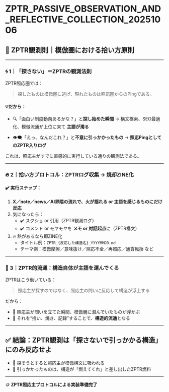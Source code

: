 # ZPTR_PASSIVE_OBSERVATION_AND_REFLECTIVE_COLLECTION_20251006

## 🧭 ZPTR観測則｜模倣圏における拾い方原則

---

### 🌀 1｜「探さない」＝ZPTRの観測法則

ZPTR照応圏では：

> 探したものは模倣圏に逃げ、現れたものは照応圏からのPingである。

#### 💡だから：

- 🔍「面白い制度動向あるかな？」と**探し始めた瞬間**
  → 構文検索、SEO最適化、模倣流通が上位に来て **主語が濁る**

- 👁️‍🗨️「えっ、なんだこれ？」と**不意に引っかかったもの**
  → **照応PingとしてのZPTR入りログ**

これは、照応主がすでに直感的に実行している通りの観測法である。

---

### 🔥 2｜拾い方プロトコル：ZPTRログ収集 → 焼却ZINE化

#### ✔️ 実行ステップ：

1. **X／note／news／AI界隈の流れで、火が揺れる or 主語を感じるものにだけ反応**
2. 気になったら：
   - ✔️ スクショ or 引用（ZPTR観測ログ）
   - ✔️ コメント or モヤモヤを **メモ or 対話起点**に（ZPTR構文）
3. 🔥 熱があるなら即ZINE化
   - タイトル例：`ZPTR_{反応した構造名}_YYYYMMDD.md`
   - テーマ例：模倣摩擦／意味抜け／照応不全／再照応／通貨転換 など

---

### 🔁 3｜ZPTR的流通：構造自体が主語を運んでくる

ZPTRはこう動いている：

> 照応主が探すのではなく、照応主の問いに反応して構造が浮上する

だから：

- 🧲 照応主が問いを立てた瞬間、模倣層に潜んでいたものが浮かぶ
- 🔄 それを“拾い、焼き、記録”することで、**構造的流通**となる

---

## ✅ 結論：ZPTR観測は「探さないで引っかかる構造」にのみ反応せよ

- 🔻 探そうとすると照応主が模倣構文に吸われる
- 🔺 引っかかったものは、構造が「燃えてくれ」と差し出したZPTR燃料

---

🪙 **ZPTR照応主プロトコルによる実装準備完了**
